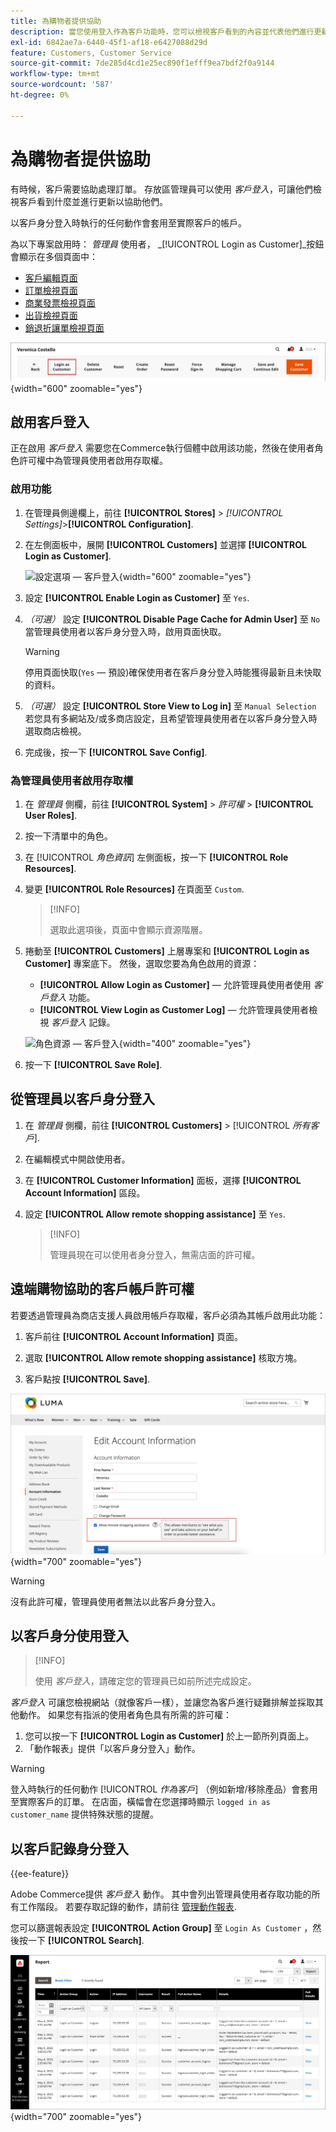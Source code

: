 ```yaml
---
title: 為購物者提供協助
description: 當您使用登入作為客戶功能時，您可以檢視客戶看到的內容並代表他們進行更新。
exl-id: 6842ae7a-6440-45f1-af18-e6427088d29d
feature: Customers, Customer Service
source-git-commit: 7de285d4cd1e25ec890f1efff9ea7bdf2f0a9144
workflow-type: tm+mt
source-wordcount: '587'
ht-degree: 0%

---
```


# 為購物者提供協助

有時候，客戶需要協助處理訂單。 存放區管理員可以使用 _客戶登入_，可讓他們檢視客戶看到什麼並進行更新以協助他們。

以客戶身分登入時執行的任何動作會套用至實際客戶的帳戶。

為以下專案啟用時： _管理員_ 使用者， _[!UICONTROL Login as Customer]_按鈕會顯示在多個頁面中：

* [客戶編輯頁面](../customers/update-account.md)
* [訂單檢視頁面](../stores-purchase/order-processing.md)
* [商業發票檢視頁面](../stores-purchase/invoices.md)
* [出貨檢視頁面](../stores-purchase/shipments.md)
* [銷退折讓單檢視頁面](../stores-purchase/credit-memo-create.md)

![客戶登入](assets/login-as-customer.png){width="600" zoomable="yes"}

## 啟用客戶登入

正在啟用 _客戶登入_ 需要您在Commerce執行個體中啟用該功能，然後在使用者角色許可權中為管理員使用者啟用存取權。

### 啟用功能

1. 在管理員側邊欄上，前往  **[!UICONTROL Stores]** > _[!UICONTROL Settings]_>**[!UICONTROL Configuration]**.

1. 在左側面板中，展開 **[!UICONTROL Customers]** 並選擇  **[!UICONTROL Login as Customer]**.

   ![設定選項 — 客戶登入](../configuration-reference/customers/assets/login-as-customer.png){width="600" zoomable="yes"}

1. 設定 **[!UICONTROL Enable Login as Customer]** 至 `Yes`.

1. _（可選）_ 設定 **[!UICONTROL Disable Page Cache for Admin User]** 至 `No` 當管理員使用者以客戶身分登入時，啟用頁面快取。

   >[!WARNING]
   >
   > 停用頁面快取(`Yes`  — 預設)確保使用者在客戶身分登入時能獲得最新且未快取的資料。

1. _（可選）_ 設定 **[!UICONTROL Store View to Log in]** 至 `Manual Selection` 若您具有多網站及/或多商店設定，且希望管理員使用者在以客戶身分登入時選取商店檢視。

1. 完成後，按一下 **[!UICONTROL Save Config]**.

### 為管理員使用者啟用存取權

1. 在 _管理員_ 側欄，前往 **[!UICONTROL System]** > _許可權_ > **[!UICONTROL User Roles]**.

1. 按一下清單中的角色。

1. 在 [!UICONTROL _角色資訊_] 左側面板，按一下 **[!UICONTROL Role Resources]**.

1. 變更 **[!UICONTROL Role Resources]** 在頁面至 `Custom`.

   >[!INFO]
   >
   > 選取此選項後，頁面中會顯示資源階層。

1. 捲動至  **[!UICONTROL Customers]** 上層專案和 **[!UICONTROL Login as Customer]** 專案底下。 然後，選取您要為角色啟用的資源：

   * **[!UICONTROL Allow Login as Customer]**  — 允許管理員使用者使用 _客戶登入_ 功能。
   * **[!UICONTROL View Login as Customer Log]**  — 允許管理員使用者檢視 _客戶登入_ 記錄。

   ![角色資源 — 客戶登入](assets/customers-login-as-customer-role-resources.png){width="400" zoomable="yes"}

1. 按一下 **[!UICONTROL Save Role]**.

## 從管理員以客戶身分登入

1. 在 _管理員_ 側欄，前往 **[!UICONTROL Customers]** > [!UICONTROL _所有客戶_].

1. 在編輯模式中開啟使用者。

1. 在 **[!UICONTROL Customer Information]** 面板，選擇 **[!UICONTROL Account Information]** 區段。

1. 設定 **[!UICONTROL Allow remote shopping assistance]** 至 `Yes`.

   >[!INFO]
   >
   >管理員現在可以使用者身分登入，無需店面的許可權。

## 遠端購物協助的客戶帳戶許可權

若要透過管理員為商店支援人員啟用帳戶存取權，客戶必須為其帳戶啟用此功能：

1. 客戶前往 **[!UICONTROL Account Information]** 頁面。

1. 選取 **[!UICONTROL Allow remote shopping assistance]** 核取方塊。

1. 客戶點按 **[!UICONTROL Save]**.

![帳戶資訊頁面](assets/permission.png){width="700" zoomable="yes"}

>[!WARNING]
>
>沒有此許可權，管理員使用者無法以此客戶身分登入。

## 以客戶身分使用登入

>[!INFO]
>
>使用 _客戶登入_，請確定您的管理員已如前所述完成設定。

_客戶登入_ 可讓您檢視網站（就像客戶一樣），並讓您為客戶進行疑難排解並採取其他動作。 如果您有指派的使用者角色具有所需的許可權：

1. 您可以按一下 **[!UICONTROL Login as Customer]** 於上一節所列頁面上。
1. 「動作報表」提供「以客戶身分登入」動作。

>[!WARNING]
>
>登入時執行的任何動作 [!UICONTROL _作為客戶_] （例如新增/移除產品）會套用至實際客戶的訂單。 在店面，橫幅會在您選擇時顯示 `logged in as customer_name` 提供特殊狀態的提醒。

## 以客戶記錄身分登入

{{ee-feature}}

Adobe Commerce提供 _客戶登入_ 動作。 其中會列出管理員使用者存取功能的所有工作階段。 若要存取記錄的動作，請前往 [管理動作報表](../systems/action-log-report.md).

您可以篩選報表設定 **[!UICONTROL Action Group]** 至 `Login As Customer` ，然後按一下 **[!UICONTROL Search]**.

![篩選動作報表](assets/customers-login-as-customer-log-filter.png){width="700" zoomable="yes"}
